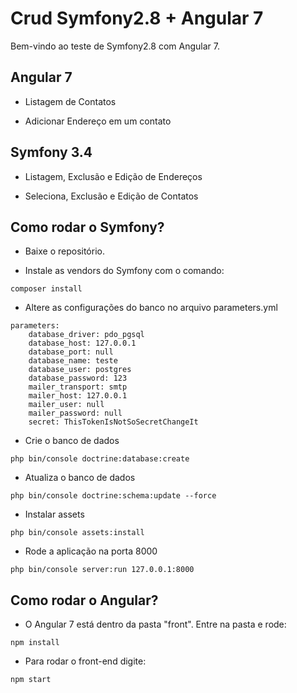 Crud Symfony2.8 + Angular 7
========================

Bem-vindo ao teste de Symfony2.8 com Angular 7.


Angular 7
--------------

  * Listagem de Contatos

  * Adicionar Endereço em um contato
  
Symfony 3.4
--------------

  * Listagem, Exclusão e Edição de Endereços

  * Seleciona, Exclusão e Edição de Contatos
  

Como rodar o Symfony?
--------------

  * Baixe o repositório.

  * Instale as vendors do Symfony com o comando:
```
composer install
```
  * Altere as configurações do banco no arquivo parameters.yml
```
parameters:
    database_driver: pdo_pgsql
    database_host: 127.0.0.1
    database_port: null
    database_name: teste
    database_user: postgres
    database_password: 123
    mailer_transport: smtp
    mailer_host: 127.0.0.1
    mailer_user: null
    mailer_password: null
    secret: ThisTokenIsNotSoSecretChangeIt
```
  * Crie o banco de dados
```
php bin/console doctrine:database:create
``` 
  * Atualiza o banco de dados
```
php bin/console doctrine:schema:update --force
``` 
  * Instalar assets
```
php bin/console assets:install
``` 
  * Rode a aplicação na porta 8000
```
php bin/console server:run 127.0.0.1:8000
``` 

Como rodar o Angular?
--------------
  * O Angular 7 está dentro da pasta "front". Entre na pasta e rode:
```
npm install
```
  * Para rodar o front-end digite:
```
npm start
```

  

